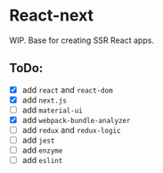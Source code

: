 # React-next

WIP. Base for creating SSR React apps.

## ToDo:
- [x] add `react` and `react-dom`
- [x] add `next.js`
- [ ] add `material-ui`
- [x] add `webpack-bundle-analyzer`
- [ ] add `redux` and `redux-logic`
- [ ] add `jest`
- [ ] add `enzyme`
- [ ] add `eslint`
